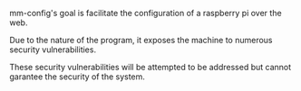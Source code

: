 mm-config's goal is facilitate the configuration of a raspberry pi over the
web. 

Due to the nature of the program, it exposes the machine to numerous security
vulnerabilities.

These security vulnerabilities will be attempted to be addressed but cannot garantee the security of the system.


